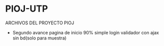 # PIOJ-UTP
ARCHIVOS DEL PROYECTO PIOJ

- Segundo avance
pagina de inicio 90%
simple login validador con ajax sin bd(solo para muestra)
